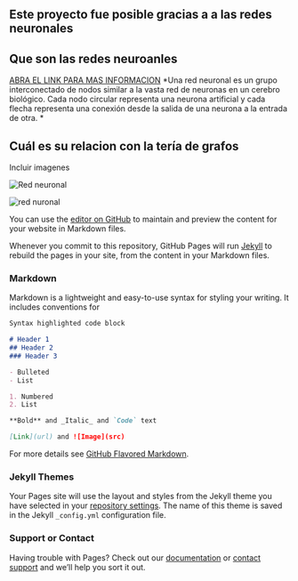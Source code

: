 ## Este proyecto fue posible gracias a a las redes neuronales
## Que son las redes neuroanles
[ABRA EL LINK PARA MAS INFORMACION](https://www.atriainnovation.com/que-son-las-redes-neuronales-y-sus-funciones/)
*Una red neuronal es un grupo interconectado de nodos similar a la vasta red de neuronas en un cerebro biológico. Cada nodo circular representa una neurona artificial y cada flecha representa una conexión desde la salida de una neurona a la entrada de otra. *

## Cuál es su relacion con la tería de grafos
Incluir imagenes


<img src="https://i.blogs.es/90b90e/650_1000_neural/450_1000.jpg" alt="Red neuronal">

![red nuronal](https://www.atriainnovation.com/wp-content/uploads/2019/10/Redes_neuronales_foto.jpg)



You can use the [editor on GitHub](https://github.com/DiegoOlver/Proyecto-Final-de-las-Neuronas-/edit/gh-pages/index.md) to maintain and preview the content for your website in Markdown files.

Whenever you commit to this repository, GitHub Pages will run [Jekyll](https://jekyllrb.com/) to rebuild the pages in your site, from the content in your Markdown files.

### Markdown

Markdown is a lightweight and easy-to-use syntax for styling your writing. It includes conventions for

```markdown
Syntax highlighted code block

# Header 1
## Header 2
### Header 3

- Bulleted
- List

1. Numbered
2. List

**Bold** and _Italic_ and `Code` text

[Link](url) and ![Image](src)
```

For more details see [GitHub Flavored Markdown](https://guides.github.com/features/mastering-markdown/).

### Jekyll Themes

Your Pages site will use the layout and styles from the Jekyll theme you have selected in your [repository settings](https://github.com/DiegoOlver/Proyecto-Final-de-las-Neuronas-/settings). The name of this theme is saved in the Jekyll `_config.yml` configuration file.

### Support or Contact

Having trouble with Pages? Check out our [documentation](https://docs.github.com/categories/github-pages-basics/) or [contact support](https://github.com/contact) and we’ll help you sort it out.
